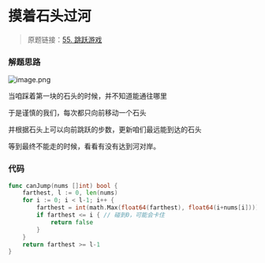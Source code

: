 # 摸着石头过河
> 原题链接：[55. 跳跃游戏](https://leetcode-cn.com/problems/jump-game/)

### 解题思路
![image.png](https://pic.leetcode-cn.com/3f345251e8040463ced979c55af00bf992a9e32ae9041a48399c43fb68a0ac5f-image.png)

当咱踩着第一块的石头的时候，并不知道能通往哪里

于是谨慎的我们，每次都只向前移动一个石头

并根据石头上可以向前跳跃的步数，更新咱们最远能到达的石头

等到最终不能走的时候，看看有没有达到河对岸。

### 代码

```go
func canJump(nums []int) bool {
	farthest, l := 0, len(nums)
	for i := 0; i < l-1; i++ {
		farthest = int(math.Max(float64(farthest), float64(i+nums[i])))
		if farthest <= i { // 碰到0，可能会卡住
			return false
		}
	}
	return farthest >= l-1
}
```

## 
